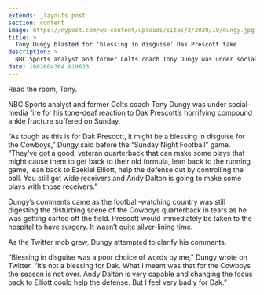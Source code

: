```yaml
--- 
extends: _layouts.post 
section: content 
image: https://nypost.com/wp-content/uploads/sites/2/2020/10/dungy.jpg?quality=90&strip=all&w=1200 
title: > 
  Tony Dungy blasted for ‘blessing in disguise’ Dak Prescott take 
description: > 
  NBC Sports analyst and former Colts coach Tony Dungy was under social-media fire for his tone-deaf reaction to Dak Prescott’s horrifying compound ankle fracture suffered on Sunday.“As tough as this is for Dak Prescott, it might be a blessing in disguise for the Cowboys,” Dungy said before the “Sunday Night Football” game.As the Twitter mob grew, Dungy attempted to clarify his comments.“Blessing in disguise was a poor choice of words by me,” Dungy wrote on Twitter.Andy Dalton is very capable and changing the focus back to Elliott could help the defense. 
date: 1602604364.819633 
--- 
```

Read the room, Tony.

NBC Sports analyst and former Colts coach Tony Dungy was under social-media fire for his tone-deaf reaction to Dak Prescott’s horrifying compound ankle fracture suffered on Sunday.

“As tough as this is for Dak Prescott, it might be a blessing in disguise for the Cowboys,” Dungy said before the “Sunday Night Football” game. “They’ve got a good, veteran quarterback that can make some plays that might cause them to get back to their old formula, lean back to the running game, lean back to Ezekiel Elliott, help the defense out by controlling the ball. You still got wide receivers and Andy Dalton is going to make some plays with those receivers.”

Dungy’s comments came as the football-watching country was still digesting the disturbing scene of the Cowboys quarterback in tears as he was getting carted off the field. Prescott would immediately be taken to the hospital to have surgery. It wasn’t quite silver-lining time.

As the Twitter mob grew, Dungy attempted to clarify his comments.

“Blessing in disguise was a poor choice of words by me,” Dungy wrote on Twitter. “It’s not a blessing for Dak. What I meant was that for the Cowboys the season is not over. Andy Dalton is very capable and changing the focus back to Elliott could help the defense. But I feel very badly for Dak.”